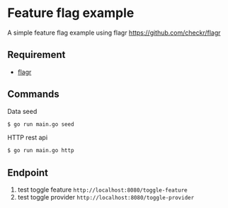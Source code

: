 # Feature flag example
A simple feature flag example using flagr https://github.com/checkr/flagr

## Requirement

- [flagr](https://github.com/checkr/flagr)

## Commands

Data seed

```bash
$ go run main.go seed
```

HTTP rest api

```bash
$ go run main.go http
```

## Endpoint

1. test toggle feature `http://localhost:8080/toggle-feature`
2. test toggle provider `http://localhost:8080/toggle-provider`
